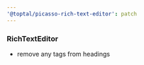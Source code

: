 ```yaml
---
'@toptal/picasso-rich-text-editor': patch
---
```


### RichTextEditor

- remove any tags from headings
